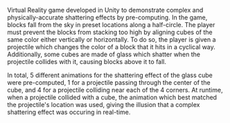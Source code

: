 Virtual Reality game developed in Unity to demonstrate complex and physically-accurate shattering effects by pre-computing. In the game, blocks fall from the sky in preset locations along a half-circle. The player must prevent the blocks from stacking too high by aligning cubes of the same color either vertically or horizontally. To do so, the player is given a projectile which changes the color of a block that it hits in a cyclical way. Additionally, some cubes are made of glass which shatter when the projectile collides with it, causing blocks above it to fall.

In total, 5 different animations for the shattering effect of the glass cube were pre-computed, 1 for a projectile passing through the center of the cube, and 4 for a projectile colliding near each of the 4 corners. At runtime, when a projectile collided with a cube, the animation which best matched the projectile's location was used, giving the illusion that a complex shattering effect was occuring in real-time.
